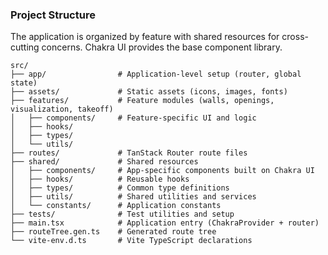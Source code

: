### Project Structure

The application is organized by feature with shared resources for cross-cutting concerns. Chakra UI provides the base component library.

```
src/
├── app/                # Application-level setup (router, global state)
├── assets/             # Static assets (icons, images, fonts)
├── features/           # Feature modules (walls, openings, visualization, takeoff)
│   ├── components/     # Feature-specific UI and logic
│   ├── hooks/
│   ├── types/
│   └── utils/
├── routes/             # TanStack Router route files
├── shared/             # Shared resources
│   ├── components/     # App-specific components built on Chakra UI
│   ├── hooks/          # Reusable hooks
│   ├── types/          # Common type definitions
│   ├── utils/          # Shared utilities and services
│   └── constants/      # Application constants
├── tests/              # Test utilities and setup
├── main.tsx            # Application entry (ChakraProvider + router)
├── routeTree.gen.ts    # Generated route tree
└── vite-env.d.ts       # Vite TypeScript declarations
```
